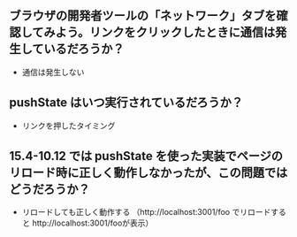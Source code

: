 ## ブラウザの開発者ツールの「ネットワーク」タブを確認してみよう。リンクをクリックしたときに通信は発生しているだろうか？

- 通信は発生しない

## pushState はいつ実行されているだろうか？

- リンクを押したタイミング

## 15.4-10.12 では pushState を使った実装でページのリロード時に正しく動作しなかったが、この問題ではどうだろうか？

- リロードしても正しく動作する
  （http://localhost:3001/foo でリロードすると http://localhost:3001/fooが表示）
